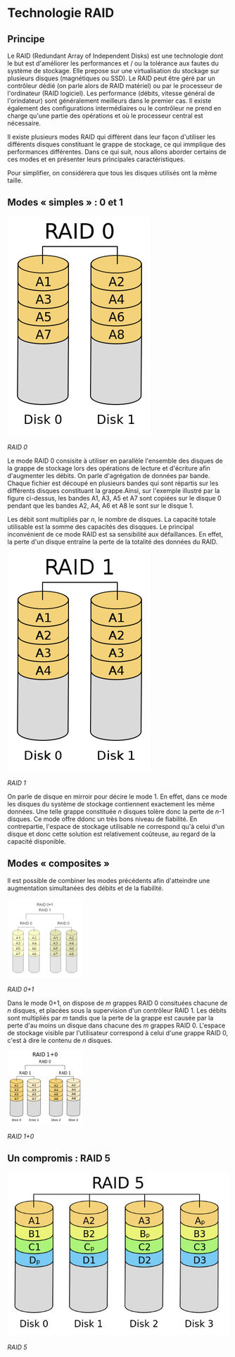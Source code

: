 # Technologie RAID

## Principe

Le RAID (Redundant Array of Independent Disks) est une technologie dont le but est d'améliorer les performances et / ou la tolérance aux fautes du système de stockage. Elle prepose sur une virtualisation du stockage sur plusieurs disques (magnétiques ou SSD). Le RAID peut être géré par un contrôleur dédié (on parle alors de RAID matériel) ou par le processeur de l'ordinateur (RAID logiciel). Les performance (débits, vitesse général de l'orindateur) sont généralement meilleurs dans le premier cas. Il existe également des  configurations intermédiaires ou le contrôleur ne prend en charge qu'une partie des opérations et où le processeur central est nécessaire.

Il existe plusieurs modes RAID qui diffèrent dans leur façon d'utiliser les différents disques constituant le grappe de stockage, ce qui immplique des performances différentes. Dans ce qui suit, nous allons aborder certains de ces modes et en présenter leurs principales caractéristiques.

Pour simplifier, on considérera que tous les disques utilisés ont la même taille.

## Modes « simples » : 0 et 1

![](figures/raid0.png)

*RAID 0*

Le mode RAID 0 consisite à utiliser en parallèle l'ensemble des disques de la grappe de stockage lors des opérations de lecture et d'écriture afin d'augmenter les débits. On parle d'agrégation de données par bande. Chaque fichier est découpé en plusieurs bandes qui sont répartis sur les différents disques constituant la grappe.Ainsi, sur l'exemple illustré par la figure ci-dessus, les bandes A1, A3, A5 et A7 sont copiées sur le disque 0 pendant que les bandes A2, A4, A6 et A8 le sont sur le disque 1.

Les débit sont multipliés par *n*, le nombre de disques. La capacité totale utilisable est la somme des capacités des disqques.
Le principal inconvénient de ce mode RAID est sa sensibilité aux défaillances. En effet, la perte d'un disque entraîne la perte de la totalité des données du RAID.

![](figures/raid1.png) 

*RAID 1*

On parle de disque en mirroir pour décire le mode 1. En effet, dans ce mode les disques du système de stockage contiennent exactement les même données. Une telle grappe constituée *n* disques tolère donc la perte de *n*-1 disques. Ce mode offre ddonc un très bons niveau de fiabilité. En contrepartie, l'espace de stockage utilisable ne correspond qu'à celui d'un disque et donc cette solution est relativement coûteuse, au regard de la capacité disponible.

## Modes « composites »

Il est possible de combiner les modes précédents afin d'atteindre une augmentation simultanées des débits et de la fiabilité.

![](figures/raid0p1.png) 

*RAID 0+1*

Dans le mode 0+1, on dispose de *m* grappes RAID 0 consituées chacune de *n* disques, et placées sous la supervision d'un contrôleur RAID 1. Les débits sont multipliés par *m* tandis que la perte de la grappe est causée par la perte d'au moins un disque dans chacune des *m* grappes RAID 0. L'espace de stockage visible par l'utilisateur correspond à celui d'une grappe RAID 0, c'est à dire le contenu de *n* disques.

![](figures/raid1p0.png) 

*RAID 1+0*




## Un compromis : RAID 5

![](figures/raid5.png) 


*RAID 5*
